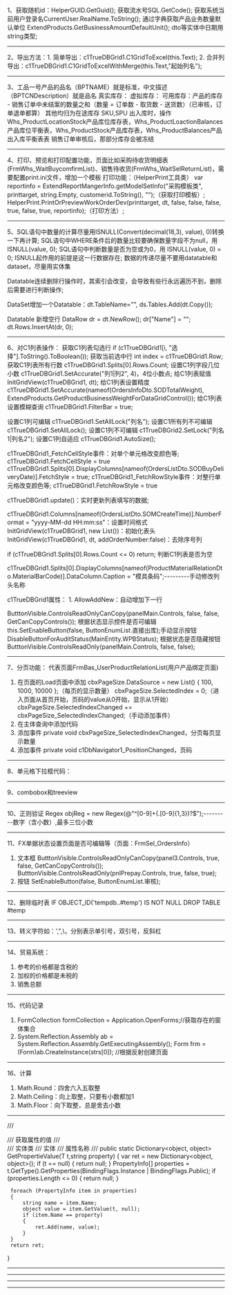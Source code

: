 1、获取随机id：HelperGUID.GetGuid();
   获取流水号SQL.GetCode();
   获取系统当前用户登录名CurrentUser.RealName.ToString();
   通过字典获取产品业务数量默认单位 ExtendProducts.GetBusinessAmountDefaultUnit();
   dto等实体中日期用string类型;
**********************************************************************************************************************************************************
2、导出方法：1. 简单导出：c1TrueDBGrid1.C1GridToExcel(this.Text);
            2. 合并列导出：c1TrueDBGrid1.C1GridToExcelWithMerge(this.Text,"起始列名");
**********************************************************************************************************************************************************
3、工品一号产品的品名（BPTNAME）就是标准，中文描述（BPTCNDescription）就是品名
   真实库存：
   虚拟库存：
   可用库存：产品的库存 - 销售订单中未结案的数量之和（数量 = 订单数 - 取货数 - 送货数）（已审核，订单退单都算）
   其他均归为在途库存
   SKU,SPU
   出入库时，操作Whs_ProductLocationStock产品库位库存表，Whs_ProductLoactionBalances产品库位平衡表，Whs_ProductStock产品库存表，Whs_ProductBalances产品出入库平衡表表
   销售订单审核后，那部分库存会被冻结
**********************************************************************************************************************************************************
4、打印、预览和打印配置功能，页面比如采购待收货明细表(FrmWhs_WaitBuycomfirmList)、销售待收货(FrmWhs_WaitSelReturnList)，需要配置print.ini文件，增加一个模板
   打印功能：（HelperPrint工具类）
   var reportinfo = ExtendReportMangerInfo.getModelSetInfo("采购模板类", printtarget, string.Empty, customerid.ToString(), "");（获取打印模板）;
   HelperPrint.PrintOrPreviewWorkOrderDev(printtarget, dt, false, false, false, true, false, true, reportinfo);（打印方法）;
**********************************************************************************************************************************************************
5、SQL语句中数量的计算尽量用ISNULL(Convert(decimal(18,3), value), 0)转换一下再计算;
   SQL语句中WHERE条件后的数量比较要确保数量字段不为null，用ISNULL(value, 0);
   SQL语句中判断数量是否为空或为0，用 ISNULL(value, 0) = 0; ISNULL起作用的前提是这一行数据存在;
   数据的传递尽量不要用datatable和dataset，尽量用实体集

   Datatable连续删除行操作时，其索引会改变，会导致有些行永远遍历不到，删除后需要进行判断操作;

   DataSet增加一个Datatable：dt.TableName="", ds.Tables.Add(dt.Copy());

   Datatable 新增空行 DataRow dr = dt.NewRow(); dr["Name"] = "";  dt.Rows.InsertAt(dr, 0);


**********************************************************************************************************************************************************
6、对C1列表操作：
   获取C1列表勾选行 if (c1TrueDBGrid1[i, "选择"].ToString().ToBoolean());
   获取当前选中行 int index = c1TrueDBGrid1.Row;
   获取C1列表所有行数 c1TrueDBGrid1.Splits[0].Rows.Count;
   设置C1列字段几位小数 c1TrueDBGrid1.SetAccurate("列1|列2", 4)，4位小数点;
   给C1列表赋值 InitGridView<ProductLocationDto>(c1TrueDBGrid1, dt);
   给C1列表设置精度 c1TrueDBGrid1.SetAccurate(nameof(OrdersInfoDto.SODTotalWeight), ExtendProducts.GetProductBusinessWeightForDataGridControl());
   给C1列表设置模糊查询 c1TrueDBGrid1.FilterBar = true;

   设置C1列可编辑 c1TrueDBGrid1.SetAllLock("列名");
   设置C1所有列不可编辑 c1TrueDBGrid1.SetAllLock();
   设置C1列不可编辑 c1TrueDBGrid2.SetLock("列名1|列名2");
   设置C1列自适应 c1TrueDBGrid1.AutoSize();

   c1TrueDBGrid1_FetchCellStyle事件：对单个单元格改变颜色等; c1TrueDBGrid1.FetchCellStyle = true
   c1TrueDBGrid1.Splits[0].DisplayColumns[nameof(OrdersListDto.SODBuyDeliveryDate)].FetchStyle = true;
   c1TrueDBGrid1_FetchRowStyle事件：对整行单元格改变颜色等; c1TrueDBGrid1.FetchRowStyle = true

   c1TrueDBGrid1.update()：实时更新列表填写的数据;

   c1TrueDBGrid1.Columns[nameof(OrdersListDto.SOMCreateTime)].NumberFormat = "yyyy-MM-dd HH:mm:ss"：设置时间格式
   InitGridView<ProductMaterialRelationDto>(c1TrueDBGrid1, new List<ProductMaterialRelationDto>())：初始化表头
   InitGridView<SellOutboundFrequencyListDto>(c1TrueDBGrid1, dt, addOrderNumber:false)：去除序号列

   if (c1TrueDBGrid1.Splits[0].Rows.Count <= 0) return; 判断C1列表是否为空

   c1TrueDBGrid1.Splits[0].DisplayColumns[nameof(ProductMaterialRelationDto.MaterialBarCode)].DataColumn.Caption = "模具条码";---------手动修改列头名称

   c1TrueDBGrid1属性：
    1. AllowAddNew：自动增加下一行

   ButttonVisible.ControlsReadOnlyCanCopy(panelMain.Controls, false, false, GetCanCopyControls()); 根据状态显示控件是否可编辑
   this.SetEnableButton(false, ButtonEnumList.直接出库);手动显示按钮
   DisableButtonForAuditStatus(MainEntity.WPBStatus); 根据状态是否隐藏按钮
   ButttonVisible.ControlsReadOnly(panelMain.Controls, false, false);
**********************************************************************************************************************************************************
7、分页功能：
   代表页面FrmBas_UserProductRelationList(用户产品绑定页面)
   1. 在页面的Load页面中添加  cbxPageSize.DataSource = new List<int>() { 100, 1000, 10000 };（每页的显示数量）
                            cbxPageSize.SelectedIndex = 0;（进入页面从首页开始，页码的value从0开始，显示从1开始）
                            cbxPageSize.SelectedIndexChanged += cbxPageSize_SelectedIndexChanged;（手动添加事件）
   2. 在主体查询中添加代码
   3. 添加事件 private void cbxPageSize_SelectedIndexChanged，分页每页显示数量
   4. 添加事件 private void c1DbNavigator1_PositionChanged，页码
**********************************************************************************************************************************************************
8、单元格下拉框代码：
**********************************************************************************************************************************************************
9、combobox和treeview

**********************************************************************************************************************************************************
10、正则验证
    Regex objReg = new Regex(@"^[0-9]+(.[0-9]{1,3})?$");---------数字（含小数）,最多三位小数
**********************************************************************************************************************************************************
11、FX单据状态设置页面是否可编辑等（页面：FrmSel_OrdersInfo）
  1. 文本框
   ButttonVisible.ControlsReadOnlyCanCopy(panel3.Controls, true, false, GetCanCopyControls());
   ButttonVisible.ControlsReadOnly(pnlPrepay.Controls, true, false, true);
  2. 按钮
   SetEnableButton(false, ButtonEnumList.审核);
**********************************************************************************************************************************************************
12、删除临时表
IF OBJECT_ID('tempdb..#temp') IS NOT NULL
    DROP TABLE #temp
**********************************************************************************************************************************************************
13、转义字符如：\',\",\\，分别表示单引号，双引号，反斜杠
**********************************************************************************************************************************************************
14、贸易系统：
  1. 参考的价格都是含税的
  2. 加权的价格都是未税的
  3. 销售总额
**********************************************************************************************************************************************************
15、代码记录
  1. FormCollection formCollection = Application.OpenForms;//获取存在的窗体集合
  2. System.Reflection.Assembly ab = System.Reflection.Assembly.GetExecutingAssembly();
     Form frm = (Form)ab.CreateInstance(strs[0]); //根据反射创建页面
**********************************************************************************************************************************************************
16、计算
  1. Math.Round：四舍六入五取整
  2. Math.Ceiling：向上取整，只要有小数都加1
  3. Math.Floor：向下取整，总是舍去小数
**********************************************************************************************************************************************************
/// <summary>
/// 获取属性的值
/// </summary>
/// <typeparam name="T">实体类</typeparam>
/// <param name="t">实体</param>
/// <param name="property">属性名称</param>
/// <returns></returns>
 public static Dictionary<object, object> GetPropertieValue<T>(T t,string property)
 {
     var ret = new Dictionary<object, object>();
     if (t == null) { return null; }
     PropertyInfo[] properties = t.GetType().GetProperties(BindingFlags.Instance | BindingFlags.Public);
     if (properties.Length <= 0) { return null; }

     foreach (PropertyInfo item in properties)
     {
         string name = item.Name;
         object value = item.GetValue(t, null);
         if (item.Name == property)
         {
             ret.Add(name, value);
         }
     }
     return ret;
 }

**********************************************************************************************************************************************************
**********************************************************************************************************************************************************
**********************************************************************************************************************************************************
**********************************************************************************************************************************************************
